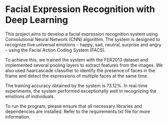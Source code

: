 # Facial Expression Recognition with Deep Learning

This project aims to develop a facial expression recognition system using Convolutional Neural Network (CNN) algorithm. The system is designed to recognize five universal emotions - happy, sad, neutral, surprise and angry - using the Facial Action Coding System (FACS).

To achieve this, we trained the system with the FER2013 dataset and implemented several pooling layers to extract features from the images. We also used haarcascade classifier to identify the presence of faces in the frame and detect the expressions of multiple faces at the same time.

The training accuracy obtained by the system is 73.12%. In real-time experiments, the system performed exceptionally well in recognizing the emotions of individuals.

To run the program, please ensure that all necessary libraries and dependencies are installed. Refer to the requirements.txt file for more information.

